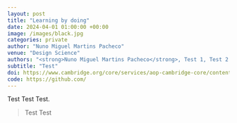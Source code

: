 ```yaml
---
layout: post
title: "Learning by doing"
date: 2024-04-01 01:00:00 +00:00
image: /images/black.jpg
categories: private
author: "Nuno Miguel Martins Pacheco"
venue: "Design Science"
authors: "<strong>Nuno Miguel Martins Pacheco</strong>, Test 1, Test 2 & Test 3"
subtitle: "Test"
doi: https://www.cambridge.org/core/services/aop-cambridge-core/content/view/8F1235992A31122D210BC7BF8B7DBB9A/S205347012400009Xa.pdf/learning-by-doing-the-relationship-between-effort-learning-effect-and-product-quality-during-hackathons-of-novice-teams.pdf
code: https://github.com/
---
```


Test Test Test. 

<blockquote>
  <p>
    Test Test
  </p>
</blockquote>
